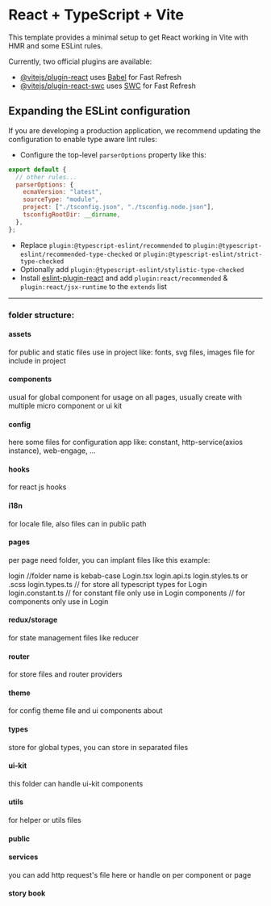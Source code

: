 # React + TypeScript + Vite

This template provides a minimal setup to get React working in Vite with HMR and some ESLint rules.

Currently, two official plugins are available:

- [@vitejs/plugin-react](https://github.com/vitejs/vite-plugin-react/blob/main/packages/plugin-react/README.md) uses [Babel](https://babeljs.io/) for Fast Refresh
- [@vitejs/plugin-react-swc](https://github.com/vitejs/vite-plugin-react-swc) uses [SWC](https://swc.rs/) for Fast Refresh

## Expanding the ESLint configuration

If you are developing a production application, we recommend updating the configuration to enable type aware lint rules:

- Configure the top-level `parserOptions` property like this:

```js
export default {
  // other rules...
  parserOptions: {
    ecmaVersion: "latest",
    sourceType: "module",
    project: ["./tsconfig.json", "./tsconfig.node.json"],
    tsconfigRootDir: __dirname,
  },
};
```

- Replace `plugin:@typescript-eslint/recommended` to `plugin:@typescript-eslint/recommended-type-checked` or `plugin:@typescript-eslint/strict-type-checked`
- Optionally add `plugin:@typescript-eslint/stylistic-type-checked`
- Install [eslint-plugin-react](https://github.com/jsx-eslint/eslint-plugin-react) and add `plugin:react/recommended` & `plugin:react/jsx-runtime` to the `extends` list

---

### folder structure:

#### assets

for public and static files use in project like:
fonts, svg files, images file for include in project

#### components

usual for global component for usage on all pages, usually create with multiple micro component or ui kit

#### config

here some files for configuration app like:
constant, http-service(axios instance), web-engage, ...

#### hooks

for react js hooks

#### i18n

for locale file, also files can in public path

#### pages

per page need folder, you can implant files like this example:

login //folder name is kebab-case
Login.tsx
login.api.ts
login.styles.ts or .scss
login.types.ts // for store all typescript types for Login
login.constant.ts // for constant file only use in Login
components // for components only use in Login

#### redux/storage

for state management files like reducer

#### router

for store files and router providers

#### theme

for config theme file and ui components about

#### types

store for global types, you can store in separated files

#### ui-kit

this folder can handle ui-kit components

#### utils

for helper or utils files

#### public

#### services

you can add http request's file here or handle on per component or page

#### story book
